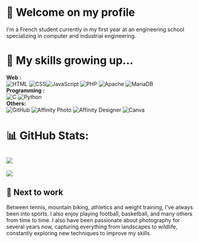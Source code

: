 # **👋 Welcome on my profile**
I'm a French student currently in my first year at an engineering school specializing in computer and industrial engineering.
# **🌱 My skills growing up...**
**Web :** <br/>
![HTML](https://img.shields.io/badge/html5-%23E34F26.svg?style=for-the-badge&logo=html5&logoColor=white) ![CSS](https://img.shields.io/badge/css3-%231572B6.svg?style=for-the-badge&logo=css3&logoColor=white)![JavaScript](https://img.shields.io/badge/javascript-%23323330.svg?style=for-the-badge&logo=javascript&logoColor=%23F7DF1E) ![PHP](https://img.shields.io/badge/php-%23777BB4.svg?style=for-the-badge&logo=php&logoColor=white) ![Apache](https://img.shields.io/badge/apache-%23D42029.svg?style=for-the-badge&logo=apache&logoColor=white) ![MariaDB](https://img.shields.io/badge/MariaDB-003545?style=for-the-badge&logo=mariadb&logoColor=white)
<br/> **Programming :** <br/>
![C](https://img.shields.io/badge/c-%2300599C.svg?style=for-the-badge&logo=c&logoColor=white) ![Python](https://img.shields.io/badge/python-3670A0?style=for-the-badge&logo=python&logoColor=ffdd54)
<br/> **Others:** <br/>
![GitHub](https://img.shields.io/badge/github-%23121011.svg?style=for-the-badge&logo=github&logoColor=white)
![Affinity Photo](https://img.shields.io/badge/affinityphoto-%237E4DD2.svg?style=for-the-badge&logo=affinity-photo&logoColor=white) ![Affinity Designer](https://img.shields.io/badge/affinity%20desginer-%231B72BE.svg?style=for-the-badge&logo=affinity-designer&logoColor=white) ![Canva](https://img.shields.io/badge/Canva-%2300C4CC.svg?style=for-the-badge&logo=Canva&logoColor=white)

# **📊 GitHub Stats**:
![](https://nirzak-streak-stats.vercel.app/?user=Jul1genieur&theme=blue_navy&hide_border=false)<br/>
---
[![](https://visitcount.itsvg.in/api?id=Jul1genieur&icon=0&color=11)](https://visitcount.itsvg.in)

## **👀 Next to work**
Between tennis, mountain biking, athletics and weight training, I've always been into sports. I also enjoy playing football, basketball, and many others from time to time.
I also have been passionate about photography for several years now, capturing everything from landscapes to wildlife, constantly exploring new techniques to improve my skills.

